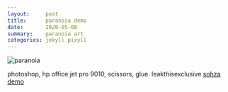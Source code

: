 ```yaml
---
layout:     post
title:      paranoia demo
date:       2020-05-08
summary:    paranoia art
categories: jekyll pixyll
---
```


![paranoia](https://i.imgur.com/zzkRrir.jpg)

photoshop, hp office jet pro 9010, scissors, glue.
leakthisexclusive [sohza demo](https://www.dropbox.com/s/4i1kn7zkt0gx77g/PARANOIA.mp3?dl=0)

